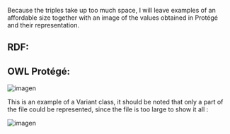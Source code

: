 Because the triples take up too much space, I will leave examples of an affordable size together with an image of the values obtained in Protégé and their representation.

## RDF:


## OWL Protégé:

![imagen](https://github.com/rickshow314/Thesis_masters_Ricardo_Urdiales/assets/120733119/55d7d9c3-ebef-44e5-96e9-f4f1a77321e1)

This is an example of a Variant class, it should be noted that only a part of the file could be represented, since the file is too large to show it all :

![imagen](https://github.com/rickshow314/Thesis_masters_Ricardo_Urdiales/assets/120733119/8a95e519-34ce-4b0b-a563-34e3c6f43265)

